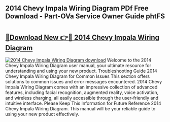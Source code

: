 ## 2014 Chevy Impala Wiring Diagram PDf Free Download - Part-OVa Service Owner Guide phtFS

# <h2><a href="http://dfkz0dx.blite.top/?on=2014+Chevy+Impala+Wiring+Diagram">🔗Download New 👉🔴 2014 Chevy Impala Wiring Diagram</a></h2>

[![2014 Chevy Impala Wiring Diagram download](https://i.imgur.com/lujVjoI.png)](http://dfkz0dx.blite.top/?on=2014+Chevy+Impala+Wiring+Diagram)
Welcome to the 2014 Chevy Impala Wiring Diagram user manual, your ultimate resource for understanding and using your new product. Troubleshooting Guide 2014 Chevy Impala Wiring Diagram for Common Issues This section offers solutions to common issues and error messages encountered. 2014 Chevy Impala Wiring Diagram comes with an impressive collection of advanced features, including facial recognition, augmented reality, voice activation, and wireless charging, all easily accessible through the user-friendly and intuitive interface. Please Keep This Information for Future Reference 2014 Chevy Impala Wiring Diagram. This manual will be your reliable guide to using your new product effectively.
